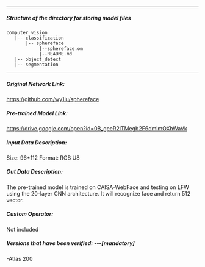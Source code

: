 *******************************************************************************
##### Structure of the directory for storing model files
```
computer_vision
   |-- classification
       |-- sphereface
            |--sphereface.om
            |--README.md
   |-- object_detect
   |-- segmentation
```
*******************************************************************************

##### Original Network Link:
https://github.com/wy1iu/sphereface

##### Pre-trained Model Link:
https://drive.google.com/open?id=0B_geeR2lTMegb2F6dmlmOXhWaVk

##### Input Data Description:
Size: 96*112
Format: RGB U8

##### Out Data Description:
The pre-trained model is trained on CAISA-WebFace and testing on LFW using the 20-layer CNN architecture.
It will recognize face and return 512 vector.

##### Custom Operator:
Not included

##### Versions that have been verified: ---[mandatory]
-Atlas 200

